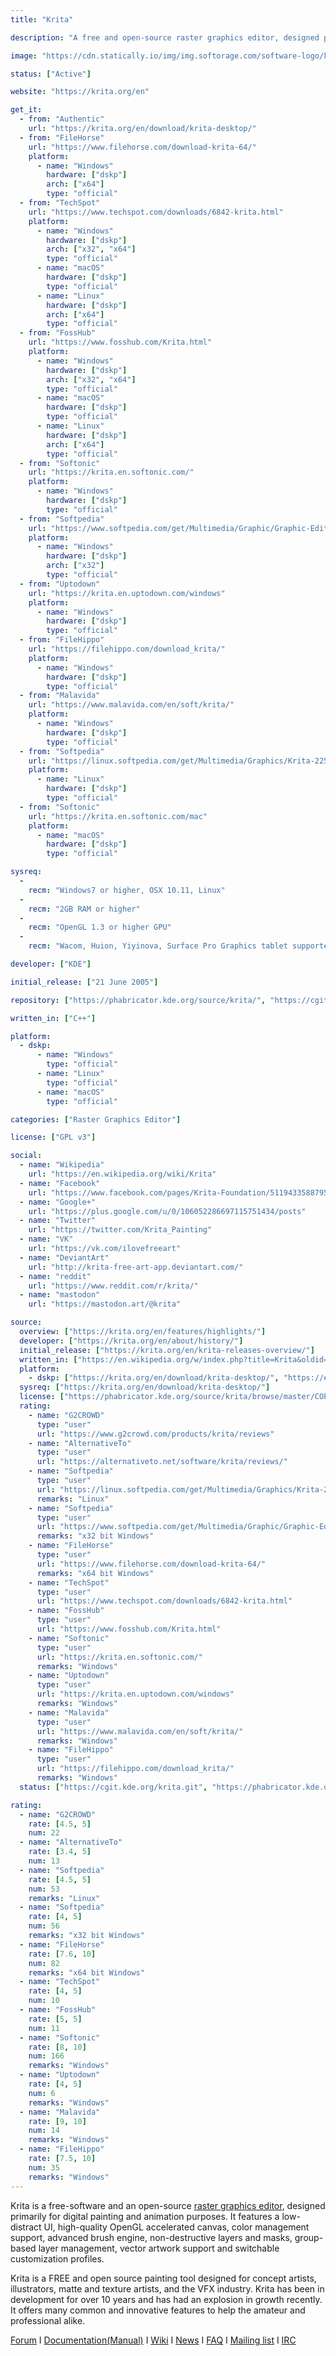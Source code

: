 ```yaml
---
title: "Krita"

description: "A free and open-source raster graphics editor, designed primarily for digital painting and animation purposes."

image: "https://cdn.statically.io/img/img.softorage.com/software-logo/krita.png?h=64"

status: ["Active"]

website: "https://krita.org/en"

get_it:
  - from: "Authentic"
    url: "https://krita.org/en/download/krita-desktop/"
  - from: "FileHorse"
    url: "https://www.filehorse.com/download-krita-64/"
    platform:
      - name: "Windows"
        hardware: ["dskp"]
        arch: ["x64"]
        type: "official"
  - from: "TechSpot"
    url: "https://www.techspot.com/downloads/6842-krita.html"
    platform:
      - name: "Windows"
        hardware: ["dskp"]
        arch: ["x32", "x64"]
        type: "official"
      - name: "macOS"
        hardware: ["dskp"]
        type: "official"
      - name: "Linux"
        hardware: ["dskp"]
        arch: ["x64"]
        type: "official"
  - from: "FossHub"
    url: "https://www.fosshub.com/Krita.html"
    platform:
      - name: "Windows"
        hardware: ["dskp"]
        arch: ["x32", "x64"]
        type: "official"
      - name: "macOS"
        hardware: ["dskp"]
        type: "official"
      - name: "Linux"
        hardware: ["dskp"]
        arch: ["x64"]
        type: "official"
  - from: "Softonic"
    url: "https://krita.en.softonic.com/"
    platform:
      - name: "Windows"
        hardware: ["dskp"]
        type: "official"
  - from: "Softpedia"
    url: "https://www.softpedia.com/get/Multimedia/Graphic/Graphic-Editors/Krita.shtml"
    platform:
      - name: "Windows"
        hardware: ["dskp"]
        arch: ["x32"]
        type: "official"
  - from: "Uptodown"
    url: "https://krita.en.uptodown.com/windows"
    platform:
      - name: "Windows"
        hardware: ["dskp"]
        type: "official"
  - from: "FileHippo"
    url: "https://filehippo.com/download_krita/"
    platform:
      - name: "Windows"
        hardware: ["dskp"]
        type: "official"
  - from: "Malavida"
    url: "https://www.malavida.com/en/soft/krita/"
    platform:
      - name: "Windows"
        hardware: ["dskp"]
        type: "official"
  - from: "Softpedia"
    url: "https://linux.softpedia.com/get/Multimedia/Graphics/Krita-2254.shtml"
    platform:
      - name: "Linux"
        hardware: ["dskp"]
        type: "official"
  - from: "Softonic"
    url: "https://krita.en.softonic.com/mac"
    platform:
      - name: "macOS"
        hardware: ["dskp"]
        type: "official"

sysreq:
  -
    recm: "Windows7 or higher, OSX 10.11, Linux"
  -
    recm: "2GB RAM or higher"
  -
    recm: "OpenGL 1.3 or higher GPU"
  -
    recm: "Wacom, Huion, Yiyinova, Surface Pro Graphics tablet supported"

developer: ["KDE"]

initial_release: ["21 June 2005"]

repository: ["https://phabricator.kde.org/source/krita/", "https://cgit.kde.org/krita.git"]

written_in: ["C++"]

platform:
  - dskp:
      - name: "Windows"
        type: "official"
      - name: "Linux"
        type: "official"
      - name: "macOS"
        type: "official"

categories: ["Raster Graphics Editor"]

license: ["GPL v3"]

social:
  - name: "Wikipedia"
    url: "https://en.wikipedia.org/wiki/Krita"
  - name: "Facebook"
    url: "https://www.facebook.com/pages/Krita-Foundation/511943358879536"
  - name: "Google+"
    url: "https://plus.google.com/u/0/106052286697115751434/posts"
  - name: "Twitter"
    url: "https://twitter.com/Krita_Painting"
  - name: "VK"
    url: "https://vk.com/ilovefreeart"
  - name: "DeviantArt"
    url: "http://krita-free-art-app.deviantart.com/"
  - name: "reddit"
    url: "https://www.reddit.com/r/krita/"
  - name: "mastodon"
    url: "https://mastodon.art/@krita"

source:
  overview: ["https://krita.org/en/features/highlights/"]
  developer: ["https://krita.org/en/about/history/"]
  initial_release: ["https://krita.org/en/krita-releases-overview/"]
  written_in: ["https://en.wikipedia.org/w/index.php?title=Krita&oldid=877276791", "https://krita.org/en/get-involved/developers/"]
  platform:
    - dskp: ["https://krita.org/en/download/krita-desktop/", "https://en.wikipedia.org/w/index.php?title=Krita&oldid=877276791"]
  sysreq: ["https://krita.org/en/download/krita-desktop/"]
  license: ["https://phabricator.kde.org/source/krita/browse/master/COPYING"]
  rating:
    - name: "G2CROWD"
      type: "user"
      url: "https://www.g2crowd.com/products/krita/reviews"
    - name: "AlternativeTo"
      type: "user"
      url: "https://alternativeto.net/software/krita/reviews/"
    - name: "Softpedia"
      type: "user"
      url: "https://linux.softpedia.com/get/Multimedia/Graphics/Krita-2254.shtml"
      remarks: "Linux"
    - name: "Softpedia"
      type: "user"
      url: "https://www.softpedia.com/get/Multimedia/Graphic/Graphic-Editors/Krita.shtml"
      remarks: "x32 bit Windows"
    - name: "FileHorse"
      type: "user"
      url: "https://www.filehorse.com/download-krita-64/"
      remarks: "x64 bit Windows"
    - name: "TechSpot"
      type: "user"
      url: "https://www.techspot.com/downloads/6842-krita.html"
    - name: "FossHub"
      type: "user"
      url: "https://www.fosshub.com/Krita.html"
    - name: "Softonic"
      type: "user"
      url: "https://krita.en.softonic.com/"
      remarks: "Windows"
    - name: "Uptodown"
      type: "user"
      url: "https://krita.en.uptodown.com/windows"
      remarks: "Windows"
    - name: "Malavida"
      type: "user"
      url: "https://www.malavida.com/en/soft/krita/"
      remarks: "Windows"
    - name: "FileHippo"
      type: "user"
      url: "https://filehippo.com/download_krita/"
      remarks: "Windows"
  status: ["https://cgit.kde.org/krita.git", "https://phabricator.kde.org/source/krita/repository/master/"]

rating:
  - name: "G2CROWD"
    rate: [4.5, 5]
    num: 22
  - name: "AlternativeTo"
    rate: [3.4, 5]
    num: 13
  - name: "Softpedia"
    rate: [4.5, 5]
    num: 53
    remarks: "Linux"
  - name: "Softpedia"
    rate: [4, 5]
    num: 56
    remarks: "x32 bit Windows"
  - name: "FileHorse"
    rate: [7.6, 10]
    num: 82
    remarks: "x64 bit Windows"
  - name: "TechSpot"
    rate: [4, 5]
    num: 10
  - name: "FossHub"
    rate: [5, 5]
    num: 11
  - name: "Softonic"
    rate: [8, 10]
    num: 166
    remarks: "Windows"
  - name: "Uptodown"
    rate: [4, 5]
    num: 6
    remarks: "Windows"
  - name: "Malavida"
    rate: [9, 10]
    num: 14
    remarks: "Windows"
  - name: "FileHippo"
    rate: [7.5, 10]
    num: 35
    remarks: "Windows"
---
```

  Krita is a free-software and an open-source [raster graphics editor](/categories/raster-graphics-editor), designed primarily for digital painting and animation purposes. It features a low-distract UI, high-quality OpenGL accelerated canvas, color management support, advanced brush engine, non-destructive layers and masks, group-based layer management, vector artwork support and switchable customization profiles.
  
  Krita is a FREE and open source painting tool designed for concept artists, illustrators, matte and texture artists, and the VFX industry. Krita has been in development for over 10 years and has had an explosion in growth recently. It offers many common and innovative features to help the amateur and professional alike.
  
  [Forum](https://forum.kde.org/viewforum.php?f=136) I [Documentation(Manual)](https://docs.krita.org/en/) I [Wiki](https://userbase.kde.org/Krita/en) I [News](https://krita.org/en/news/) I [FAQ](https://docs.krita.org/en/KritaFAQ.html) I [Mailing list](https://krita.org/en/mailing-lists/) I [IRC](https://krita.org/en/irc/)
  


